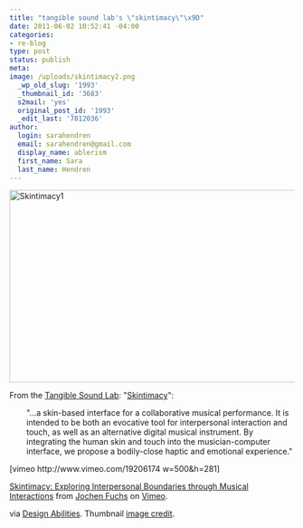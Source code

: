 ```yaml
---
title: "tangible sound lab's \"skintimacy\"\x9D"
date: 2011-06-02 10:52:41 -04:00
categories:
- re-blog
type: post
status: publish
meta:
image: /uploads/skintimacy2.png
  _wp_old_slug: '1993'
  _thumbnail_id: '3683'
  s2mail: 'yes'
  original_post_id: '1993'
  _edit_last: '7812036'
author:
  login: sarahendren
  email: sarahendren@gmail.com
  display_name: ablerism
  first_name: Sara
  last_name: Hendren
---
```


<p><a href="http://ablersite.files.wordpress.com/2011/06/skintimacy1.jpg"><img class="alignnone size-full wp-image-3683" alt="Skintimacy1" src="{{ site.baseurl }}/uploads/skintimacy1.jpg" width="610" height="340" /></a></p>
<p>From the <a href="http://www.a-plusplus.com/">Tangible Sound Lab</a>: "<a href="http://tangible-sound-lab.org/?p=350">Skintimacy</a>":</p>
<p style="padding-left:30px;">"...a skin-based interface for a collaborative musical performance. It is intended to be both an evocative tool for interpersonal interaction and touch, as well as an alternative digital musical instrument. By integrating the human skin and touch into the musician-computer interface, we propose a bodily-close haptic and emotional experience."</p>
<p>[vimeo http://www.vimeo.com/19206174 w=500&amp;h=281]</p>
<p><a href="http://vimeo.com/19206174">Skintimacy: Exploring Interpersonal Boundaries through Musical Interactions</a> from <a href="http://vimeo.com/user880893">Jochen Fuchs</a> on <a href="http://vimeo.com">Vimeo</a>.</p>
<p>via <a href="http://designabilities.wordpress.com/">Design Abilities</a>. Thumbnail <a href="http://noadol.com/wallSound/Precedents.html">image credit</a>.</p>
